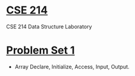 # [CSE 214](https://github.com/1915002536/cse21)


CSE 214 Data Structure Laboratory


# [Problem Set 1](https://github.com/1915002536/cse214/tree/main/Problem%20Set%201%20-%20Array)
+ Array Declare, Initialize, Access, Input, Output.


